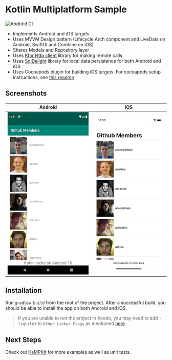# Kotlin Multiplatform Sample

![Android CI](https://github.com/jshvarts/KmpGithubMVVM/workflows/CI/badge.svg)

* Implements Android and iOS targets
* Uses MVVM Design pattern (Lifecycle Arch component and LiveData on Android, SwiftUI and Combine on iOS)
* Shares Models and Repository layer
* Uses [Ktor Http client](https://ktor.io/clients/index.html) library for making remote calls
* Uses [SqlDelight](https://github.com/cashapp/sqldelight) library for local data persistence for both Android and iOS
* Uses Cocoapods plugin for building iOS targets. For cocoapods setup instructions, see [this readme](https://github.com/jshvarts/KmpGithub)

## Screenshots

Android                    |  iOS
:-------------------------:|:-------------------------:
![android](docs/android.png?raw=true) | ![ios](docs/ios.png)

## Installation

Run `gradlew build` from the root of the project. After a successful build, you should be able to install the app on both Android and iOS.

> If you are unable to run the project in Xcode, you may need to add `-lsqlite3` to `Other Linker Flags` as mentioned [here](https://github.com/cashapp/sqldelight/issues/1442#issuecomment-523435492)

## Next Steps

Check out [KaMPKit](https://github.com/touchlab/KaMPKit) for more examples as well as unit tests.
